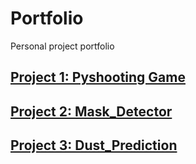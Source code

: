 # Portfolio
Personal project portfolio

## [Project 1: Pyshooting Game](https://github.com/heyheynew/PyShooting.git)


## [Project 2: Mask_Detector](https://github.com/heyheynew/Mask_Detector.git)


## [Project 3: Dust_Prediction](https://github.com/heyheynew/Dust_Prediction.git)
